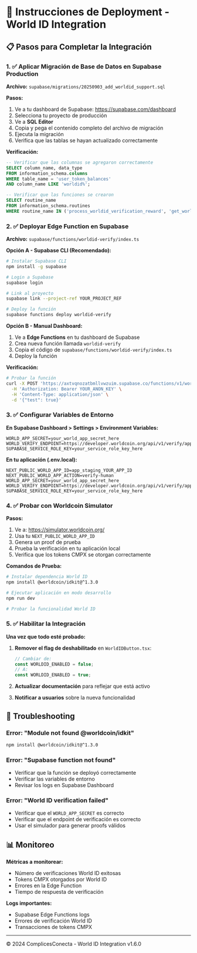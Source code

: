 # 🚀 Instrucciones de Deployment - World ID Integration

## 📋 Pasos para Completar la Integración

### 1. ✅ Aplicar Migración de Base de Datos en Supabase Production

**Archivo:** `supabase/migrations/20250903_add_worldid_support.sql`

**Pasos:**
1. Ve a tu dashboard de Supabase: https://supabase.com/dashboard
2. Selecciona tu proyecto de producción
3. Ve a **SQL Editor**
4. Copia y pega el contenido completo del archivo de migración
5. Ejecuta la migración
6. Verifica que las tablas se hayan actualizado correctamente

**Verificación:**
```sql
-- Verificar que las columnas se agregaron correctamente
SELECT column_name, data_type 
FROM information_schema.columns 
WHERE table_name = 'user_token_balances' 
AND column_name LIKE 'worldid%';

-- Verificar que las funciones se crearon
SELECT routine_name 
FROM information_schema.routines 
WHERE routine_name IN ('process_worldid_verification_reward', 'get_worldid_stats');
```

### 2. ✅ Deployar Edge Function en Supabase

**Archivo:** `supabase/functions/worldid-verify/index.ts`

**Opción A - Supabase CLI (Recomendado):**
```bash
# Instalar Supabase CLI
npm install -g supabase

# Login a Supabase
supabase login

# Link al proyecto
supabase link --project-ref YOUR_PROJECT_REF

# Deploy la función
supabase functions deploy worldid-verify
```

**Opción B - Manual Dashboard:**
1. Ve a **Edge Functions** en tu dashboard de Supabase
2. Crea nueva función llamada `worldid-verify`
3. Copia el código de `supabase/functions/worldid-verify/index.ts`
4. Deploy la función

**Verificación:**
```bash
# Probar la función
curl -X POST 'https://axtvqnozatbmllvwzuim.supabase.co/functions/v1/worldid-verify' \
  -H 'Authorization: Bearer YOUR_ANON_KEY' \
  -H 'Content-Type: application/json' \
  -d '{"test": true}'
```

### 3. ✅ Configurar Variables de Entorno

**En Supabase Dashboard > Settings > Environment Variables:**

```env
WORLD_APP_SECRET=your_world_app_secret_here
WORLD_VERIFY_ENDPOINT=https://developer.worldcoin.org/api/v1/verify/app_staging_YOUR_APP_ID
SUPABASE_SERVICE_ROLE_KEY=your_service_role_key_here
```

**En tu aplicación (.env.local):**
```env
NEXT_PUBLIC_WORLD_APP_ID=app_staging_YOUR_APP_ID
NEXT_PUBLIC_WORLD_APP_ACTION=verify-human
WORLD_APP_SECRET=your_world_app_secret_here
WORLD_VERIFY_ENDPOINT=https://developer.worldcoin.org/api/v1/verify/app_staging_YOUR_APP_ID
SUPABASE_SERVICE_ROLE_KEY=your_service_role_key_here
```

### 4. ✅ Probar con Worldcoin Simulator

**Pasos:**
1. Ve a: https://simulator.worldcoin.org/
2. Usa tu `NEXT_PUBLIC_WORLD_APP_ID`
3. Genera un proof de prueba
4. Prueba la verificación en tu aplicación local
5. Verifica que los tokens CMPX se otorgan correctamente

**Comandos de Prueba:**
```bash
# Instalar dependencia World ID
npm install @worldcoin/idkit@^1.3.0

# Ejecutar aplicación en modo desarrollo
npm run dev

# Probar la funcionalidad World ID
```

### 5. ✅ Habilitar la Integración

**Una vez que todo esté probado:**

1. **Remover el flag de deshabilitado** en `WorldIDButton.tsx`:
   ```typescript
   // Cambiar de:
   const WORLDID_ENABLED = false;
   // A:
   const WORLDID_ENABLED = true;
   ```

2. **Actualizar documentación** para reflejar que está activo

3. **Notificar a usuarios** sobre la nueva funcionalidad

## 🔧 Troubleshooting

### Error: "Module not found @worldcoin/idkit"
```bash
npm install @worldcoin/idkit@^1.3.0
```

### Error: "Supabase function not found"
- Verificar que la función se deployó correctamente
- Verificar las variables de entorno
- Revisar los logs en Supabase Dashboard

### Error: "World ID verification failed"
- Verificar que el `WORLD_APP_SECRET` es correcto
- Verificar que el endpoint de verificación es correcto
- Usar el simulador para generar proofs válidos

## 📊 Monitoreo

**Métricas a monitorear:**
- Número de verificaciones World ID exitosas
- Tokens CMPX otorgados por World ID
- Errores en la Edge Function
- Tiempo de respuesta de verificación

**Logs importantes:**
- Supabase Edge Functions logs
- Errores de verificación World ID
- Transacciones de tokens CMPX

---

© 2024 ComplicesConecta - World ID Integration v1.6.0
